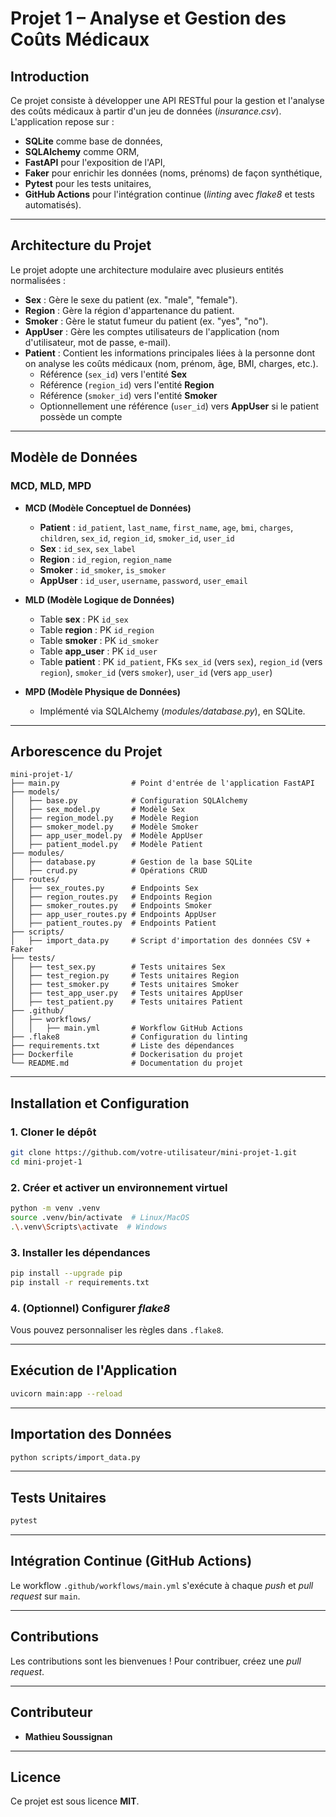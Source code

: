 # Projet 1 – Analyse et Gestion des Coûts Médicaux

## Introduction

Ce projet consiste à développer une API RESTful pour la gestion et l'analyse des coûts médicaux à partir d'un jeu de données (*insurance.csv*). L'application repose sur :

- **SQLite** comme base de données,
- **SQLAlchemy** comme ORM,
- **FastAPI** pour l'exposition de l'API,
- **Faker** pour enrichir les données (noms, prénoms) de façon synthétique,
- **Pytest** pour les tests unitaires,
- **GitHub Actions** pour l'intégration continue (*linting* avec *flake8* et tests automatisés).

---

## Architecture du Projet

Le projet adopte une architecture modulaire avec plusieurs entités normalisées :

- **Sex** : Gère le sexe du patient (ex. "male", "female").
- **Region** : Gère la région d'appartenance du patient.
- **Smoker** : Gère le statut fumeur du patient (ex. "yes", "no").
- **AppUser** : Gère les comptes utilisateurs de l'application (nom d'utilisateur, mot de passe, e-mail).
- **Patient** : Contient les informations principales liées à la personne dont on analyse les coûts médicaux (nom, prénom, âge, BMI, charges, etc.).  
  - Référence (`sex_id`) vers l'entité **Sex**  
  - Référence (`region_id`) vers l'entité **Region**  
  - Référence (`smoker_id`) vers l'entité **Smoker**  
  - Optionnellement une référence (`user_id`) vers **AppUser** si le patient possède un compte

---

## Modèle de Données

### MCD, MLD, MPD

- **MCD (Modèle Conceptuel de Données)**
  - **Patient** : `id_patient`, `last_name`, `first_name`, `age`, `bmi`, `charges`, `children`, `sex_id`, `region_id`, `smoker_id`, `user_id`
  - **Sex** : `id_sex`, `sex_label`
  - **Region** : `id_region`, `region_name`
  - **Smoker** : `id_smoker`, `is_smoker`
  - **AppUser** : `id_user`, `username`, `password`, `user_email`

- **MLD (Modèle Logique de Données)**
  - Table **sex** : PK `id_sex`
  - Table **region** : PK `id_region`
  - Table **smoker** : PK `id_smoker`
  - Table **app_user** : PK `id_user`
  - Table **patient** : PK `id_patient`, FKs `sex_id` (vers `sex`), `region_id` (vers `region`), `smoker_id` (vers `smoker`), `user_id` (vers `app_user`)

- **MPD (Modèle Physique de Données)**
  - Implémenté via SQLAlchemy (*modules/database.py*), en SQLite.

---

## Arborescence du Projet

```
mini-projet-1/
├── main.py                # Point d'entrée de l'application FastAPI
├── models/
│   ├── base.py            # Configuration SQLAlchemy
│   ├── sex_model.py       # Modèle Sex
│   ├── region_model.py    # Modèle Region
│   ├── smoker_model.py    # Modèle Smoker
│   ├── app_user_model.py  # Modèle AppUser
│   ├── patient_model.py   # Modèle Patient
├── modules/
│   ├── database.py        # Gestion de la base SQLite
│   ├── crud.py            # Opérations CRUD
├── routes/
│   ├── sex_routes.py      # Endpoints Sex
│   ├── region_routes.py   # Endpoints Region
│   ├── smoker_routes.py   # Endpoints Smoker
│   ├── app_user_routes.py # Endpoints AppUser
│   ├── patient_routes.py  # Endpoints Patient
├── scripts/
│   ├── import_data.py     # Script d'importation des données CSV + Faker
├── tests/
│   ├── test_sex.py        # Tests unitaires Sex
│   ├── test_region.py     # Tests unitaires Region
│   ├── test_smoker.py     # Tests unitaires Smoker
│   ├── test_app_user.py   # Tests unitaires AppUser
│   ├── test_patient.py    # Tests unitaires Patient
├── .github/
│   ├── workflows/
│   │   ├── main.yml       # Workflow GitHub Actions
├── .flake8                # Configuration du linting
├── requirements.txt       # Liste des dépendances
├── Dockerfile             # Dockerisation du projet
└── README.md              # Documentation du projet
```

---

## Installation et Configuration

### 1. Cloner le dépôt

```bash
git clone https://github.com/votre-utilisateur/mini-projet-1.git
cd mini-projet-1
```

### 2. Créer et activer un environnement virtuel

```bash
python -m venv .venv
source .venv/bin/activate  # Linux/MacOS
.\.venv\Scripts\activate  # Windows
```

### 3. Installer les dépendances

```bash
pip install --upgrade pip
pip install -r requirements.txt
```

### 4. (Optionnel) Configurer *flake8*

Vous pouvez personnaliser les règles dans `.flake8`.

---

## Exécution de l'Application

```bash
uvicorn main:app --reload
```

---

## Importation des Données

```bash
python scripts/import_data.py
```

---

## Tests Unitaires

```bash
pytest
```

---

## Intégration Continue (GitHub Actions)

Le workflow `.github/workflows/main.yml` s'exécute à chaque *push* et *pull request* sur `main`.

---

## Contributions

Les contributions sont les bienvenues ! Pour contribuer, créez une *pull request*.

---

## Contributeur

- **Mathieu Soussignan**

---

## Licence

Ce projet est sous licence **MIT**.
